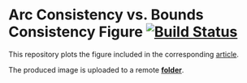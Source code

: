# Arc Consistency vs. Bounds Consistency Figure [![Build Status](https://travis-ci.org/pothitos/ACvsBC-Figure.svg?branch=master)](https://travis-ci.org/pothitos/ACvsBC-Figure)

This repository plots the figure included in the
corresponding [article](https://github.com/pothitos/ACvsBC).

The produced image is uploaded to a remote
[__folder__](http://di.uoa.gr/~pothitos/papers/ACvsBC).
